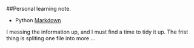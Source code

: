 ##Personal learning note.

- Python  [Markdown](./Python.md)

I messing the information up, and I must find a time to tidy it up. The frist thing is spliting one file into more ...